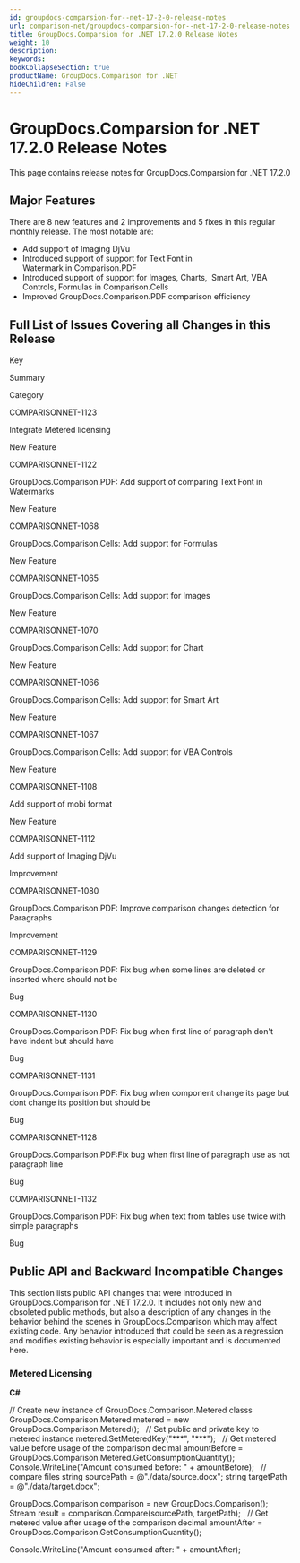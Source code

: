 ```yaml
---
id: groupdocs-comparsion-for--net-17-2-0-release-notes
url: comparison-net/groupdocs-comparsion-for--net-17-2-0-release-notes
title: GroupDocs.Comparsion for .NET 17.2.0 Release Notes
weight: 10
description: 
keywords: 
bookCollapseSection: true
productName: GroupDocs.Comparison for .NET
hideChildren: False
---
```


# GroupDocs.Comparsion for .NET 17.2.0 Release Notes


This page contains release notes for GroupDocs.Comparsion for .NET 17.2.0

## Major Features

There are 8 new features and 2 improvements and 5 fixes in this regular monthly release. The most notable are:

*   Add support of Imaging DjVu
*   Introduced support of support for Text Font in Watermark in Comparison.PDF
*   Introduced support of support for Images, Charts,  Smart Art, VBA Controls, Formulas in Comparison.Cells
*   Improved GroupDocs.Comparison.PDF comparison efficiency 

## Full List of Issues Covering all Changes in this Release

Key

Summary

Category

COMPARISONNET-1123

Integrate Metered licensing

New Feature

COMPARISONNET-1122

GroupDocs.Comparison.PDF: Add support of comparing Text Font in Watermarks

New Feature

COMPARISONNET-1068

GroupDocs.Comparison.Cells: Add support for Formulas

New Feature

COMPARISONNET-1065

GroupDocs.Comparison.Cells: Add support for Images

New Feature

COMPARISONNET-1070

GroupDocs.Comparison.Cells: Add support for Chart

New Feature

COMPARISONNET-1066

GroupDocs.Comparison.Cells: Add support for Smart Art

New Feature

COMPARISONNET-1067

GroupDocs.Comparison.Cells: Add support for VBA Controls

New Feature

COMPARISONNET-1108

Add support of mobi format

New Feature

COMPARISONNET-1112

Add support of Imaging DjVu

Improvement

COMPARISONNET-1080

GroupDocs.Comparison.PDF: Improve comparison changes detection for Paragraphs

Improvement

COMPARISONNET-1129

GroupDocs.Comparison.PDF: Fix bug when some lines are deleted or inserted where should not be

Bug

COMPARISONNET-1130

GroupDocs.Comparison.PDF: Fix bug when first line of paragraph don't have indent but should have

Bug

COMPARISONNET-1131

GroupDocs.Comparison.PDF: Fix bug when component change its page but dont change its position but should be

Bug

COMPARISONNET-1128

GroupDocs.Comparison.PDF:Fix bug when first line of paragraph use as not paragraph line

Bug

COMPARISONNET-1132

GroupDocs.Comparison.PDF: Fix bug when text from tables use twice with simple paragraphs

Bug

## Public API and Backward Incompatible Changes

This section lists public API changes that were introduced in GroupDocs.Comparison for .NET 17.2.0. It includes not only new and obsoleted public methods, but also a description of any changes in the behavior behind the scenes in GroupDocs.Comparison which may affect existing code. Any behavior introduced that could be seen as a regression and modifies existing behavior is especially important and is documented here.

### Metered Licensing 

**C#**

// Create new instance of GroupDocs.Comparison.Metered classs
GroupDocs.Comparison.Metered metered = new GroupDocs.Comparison.Metered();
 
// Set public and private key to metered instance
metered.SetMeteredKey("\*\*\*", "\*\*\*");
 
// Get metered value before usage of the comparison
decimal amountBefore = GroupDocs.Comparison.Metered.GetConsumptionQuantity();
 
Console.WriteLine("Amount consumed  before: " + amountBefore);
 
// compare files
string sourcePath = @"./data/source.docx";
string targetPath = @"./data/target.docx";
 
GroupDocs.Comparison comparison = new GroupDocs.Comparison();
Stream result = comparison.Compare(sourcePath, targetPath);
 
// Get metered value after usage of the comparison
decimal amountAfter = GroupDocs.Comparison.GetConsumptionQuantity();

Console.WriteLine("Amount consumed  after: " + amountAfter);

